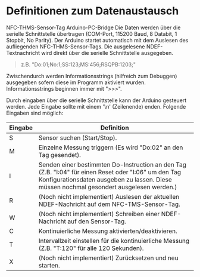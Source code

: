 # Definitionen zum Datenaustausch 
NFC-THMS-Sensor-Tag Arduino-PC-Bridge
Die Daten werden über die serielle Schnittstelle übertragen (COM-Port, 115200 Baud, 8 Databit, 1 Stopbit, No Parity). 
Der Arduino startet automatisch mit dem Auslesen des aufliegenden NFC-THMS-Sensor-Tags.
Die ausgelesene NDEF-Textnachricht wird direkt über die serielle Schnittstelle ausgegeben.
> z.B. "Do:01;No:1;SS:123;MS:456;RSQPB:1203;"   

Zwischendurch werden Informationsstrings (hilfreich zum Debuggen) ausgegeben sofern diese im Programm aktiviert wurden.
Informationsstrings beginnen immer mit ">>>".

Durch eingaben über die serielle Schnittstelle kann der Arduino gesteuert werden.
Jede Eingabe sollte mit einem '\n' (Zeilenende) enden.
Folgende Eingaben sind möglich:


Eingabe| Definition
-------------- | --------
S | Sensor suchen (Start/Stop).			
M | Einzelne Messung triggern (Es wird "Do:02" an den Tag gesendet).	
I | Senden einer bestimmten Do-Instruction an den Tag    (Z.B. "I:04" für einen Reset oder "I:06" um den Tag Konfigurationsdaten ausgeben zu lassen. Diese müssen nochmal gesondert ausgelesen werden.)
R | (Noch nicht implementiert) Auslesen der aktuellen NDEF-Nachricht auf dem NFC-TMS-Sensor-Tag.
W | (Noch nicht implementiert) Schreiben einer NDEF-Nachricht auf den Sensor-Tag.
C | Kontinuierliche Messung aktivierten/deaktivieren.		
T | Intervallzeit einstellen für die kontinuierliche Messung (Z.B. "T:120" für alle 120 Sekunden).
X | (Noch nicht implementiert) Zurücksetzen und neu starten.
